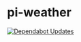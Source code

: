 # pi-weather

[![Dependabot Updates](https://github.com/katrin-krieger/pi-weather/actions/workflows/dependabot/dependabot-updates/badge.svg)](https://github.com/katrin-krieger/pi-weather/actions/workflows/dependabot/dependabot-updates)
